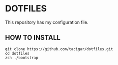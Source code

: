DOTFILES
========

This repository has my configuration file.

HOW TO INSTALL
--------------

```
git clone https://github.com/tacigar/dotfiles.git
cd dotfiles
zsh ./bootstrap
```
